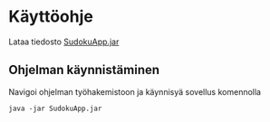 # Käyttöohje

Lataa tiedosto [SudokuApp.jar](https://github.com/osekeranen/ot-harjoitustyo/releases/tag/v1.1)

## Ohjelman käynnistäminen

Navigoi ohjelman työhakemistoon ja käynnisyä sovellus komennolla  
```
java -jar SudokuApp.jar
```
